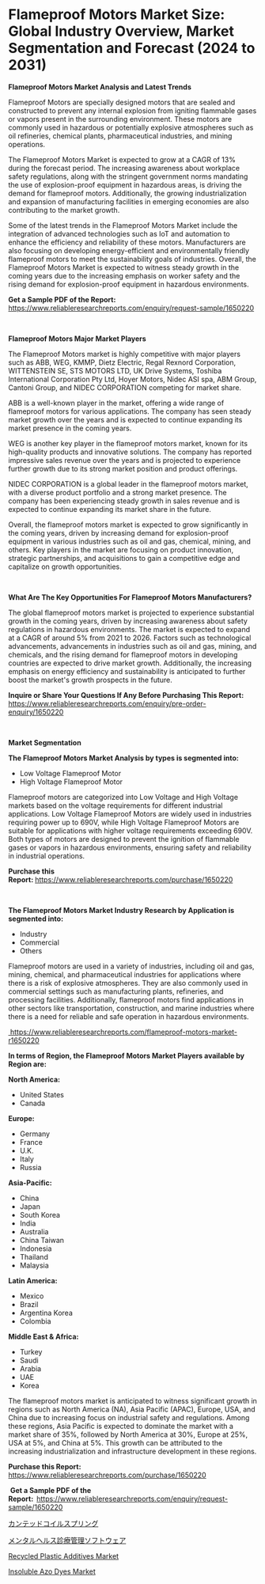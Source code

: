 <p><h1>Flameproof Motors Market Size: Global Industry Overview, Market Segmentation and Forecast (2024 to 2031)</h1></p><p><strong>Flameproof Motors Market Analysis and Latest Trends</strong></p>
<p><p>Flameproof Motors are specially designed motors that are sealed and constructed to prevent any internal explosion from igniting flammable gases or vapors present in the surrounding environment. These motors are commonly used in hazardous or potentially explosive atmospheres such as oil refineries, chemical plants, pharmaceutical industries, and mining operations.</p><p>The Flameproof Motors Market is expected to grow at a CAGR of 13% during the forecast period. The increasing awareness about workplace safety regulations, along with the stringent government norms mandating the use of explosion-proof equipment in hazardous areas, is driving the demand for flameproof motors. Additionally, the growing industrialization and expansion of manufacturing facilities in emerging economies are also contributing to the market growth.</p><p>Some of the latest trends in the Flameproof Motors Market include the integration of advanced technologies such as IoT and automation to enhance the efficiency and reliability of these motors. Manufacturers are also focusing on developing energy-efficient and environmentally friendly flameproof motors to meet the sustainability goals of industries. Overall, the Flameproof Motors Market is expected to witness steady growth in the coming years due to the increasing emphasis on worker safety and the rising demand for explosion-proof equipment in hazardous environments.</p></p>
<p><strong>Get a Sample PDF of the Report:&nbsp;</strong> <a href="https://www.reliableresearchreports.com/enquiry/request-sample/1650220">https://www.reliableresearchreports.com/enquiry/request-sample/1650220</a></p>
<p>&nbsp;</p>
<p><strong>Flameproof Motors Major Market Players</strong></p>
<p><p>The Flameproof Motors market is highly competitive with major players such as ABB, WEG, KMMP, Dietz Electric, Regal Rexnord Corporation, WITTENSTEIN SE, STS MOTORS LTD, UK Drive Systems, Toshiba International Corporation Pty Ltd, Hoyer Motors, Nidec ASI spa, ABM Group, Cantoni Group, and NIDEC CORPORATION competing for market share.</p><p>ABB is a well-known player in the market, offering a wide range of flameproof motors for various applications. The company has seen steady market growth over the years and is expected to continue expanding its market presence in the coming years.</p><p>WEG is another key player in the flameproof motors market, known for its high-quality products and innovative solutions. The company has reported impressive sales revenue over the years and is projected to experience further growth due to its strong market position and product offerings.</p><p>NIDEC CORPORATION is a global leader in the flameproof motors market, with a diverse product portfolio and a strong market presence. The company has been experiencing steady growth in sales revenue and is expected to continue expanding its market share in the future.</p><p>Overall, the flameproof motors market is expected to grow significantly in the coming years, driven by increasing demand for explosion-proof equipment in various industries such as oil and gas, chemical, mining, and others. Key players in the market are focusing on product innovation, strategic partnerships, and acquisitions to gain a competitive edge and capitalize on growth opportunities.</p></p>
<p>&nbsp;</p>
<p><strong>What Are The Key Opportunities For Flameproof Motors Manufacturers?</strong></p>
<p><p>The global flameproof motors market is projected to experience substantial growth in the coming years, driven by increasing awareness about safety regulations in hazardous environments. The market is expected to expand at a CAGR of around 5% from 2021 to 2026. Factors such as technological advancements, advancements in industries such as oil and gas, mining, and chemicals, and the rising demand for flameproof motors in developing countries are expected to drive market growth. Additionally, the increasing emphasis on energy efficiency and sustainability is anticipated to further boost the market's growth prospects in the future.</p></p>
<p><strong>Inquire or Share Your Questions If Any Before Purchasing This Report:</strong> <a href="https://www.reliableresearchreports.com/enquiry/pre-order-enquiry/1650220">https://www.reliableresearchreports.com/enquiry/pre-order-enquiry/1650220</a></p>
<p>&nbsp;</p>
<p><strong>Market Segmentation</strong></p>
<p><strong>The Flameproof Motors Market Analysis by types is segmented into:</strong></p>
<p><ul><li>Low Voltage Flameproof Motor</li><li>High Voltage Flameproof Motor</li></ul></p>
<p><p>Flameproof motors are categorized into Low Voltage and High Voltage markets based on the voltage requirements for different industrial applications. Low Voltage Flameproof Motors are widely used in industries requiring power up to 690V, while High Voltage Flameproof Motors are suitable for applications with higher voltage requirements exceeding 690V. Both types of motors are designed to prevent the ignition of flammable gases or vapors in hazardous environments, ensuring safety and reliability in industrial operations.</p></p>
<p><strong>Purchase this Report:&nbsp;</strong><a href="https://www.reliableresearchreports.com/purchase/1650220">https://www.reliableresearchreports.com/purchase/1650220</a></p>
<p>&nbsp;</p>
<p><strong>The Flameproof Motors Market Industry Research by Application is segmented into:</strong></p>
<p><ul><li>Industry</li><li>Commercial</li><li>Others</li></ul></p>
<p><p>Flameproof motors are used in a variety of industries, including oil and gas, mining, chemical, and pharmaceutical industries for applications where there is a risk of explosive atmospheres. They are also commonly used in commercial settings such as manufacturing plants, refineries, and processing facilities. Additionally, flameproof motors find applications in other sectors like transportation, construction, and marine industries where there is a need for reliable and safe operation in hazardous environments.</p></p>
<p><a href="https://www.reliableresearchreports.com/flameproof-motors-market-r1650220">&nbsp;https://www.reliableresearchreports.com/flameproof-motors-market-r1650220</a></p>
<p><strong>In terms of Region, the Flameproof Motors Market Players available by Region are:</strong></p>
<p>
    <p> <strong> North America: </strong>
        <ul>
            <li>United States</li>
            <li>Canada</li>
        </ul>
        </p> 
    <p> <strong> Europe: </strong>
        <ul>
            <li>Germany</li>
            <li>France</li>
            <li>U.K.</li>
            <li>Italy</li>
            <li>Russia</li>
        </ul>
        </p> 
    <p> <strong> Asia-Pacific: </strong>
        <ul>
            <li>China</li>
            <li>Japan</li>
            <li>South Korea</li>
            <li>India</li>
            <li>Australia</li>
            <li>China Taiwan</li>
            <li>Indonesia</li>
            <li>Thailand</li>
            <li>Malaysia</li>
        </ul>
        </p> 
    <p> <strong> Latin America: </strong>
        <ul>
            <li>Mexico</li>
            <li>Brazil</li>
            <li>Argentina Korea</li>
            <li>Colombia</li>
        </ul>
        </p> 
    <p> <strong> Middle East & Africa: </strong>
        <ul>
            <li>Turkey</li>
            <li>Saudi</li>
            <li>Arabia</li>
            <li>UAE</li>
            <li>Korea</li>
        </ul>
    </p>
    </p>
<p><p>The flameproof motors market is anticipated to witness significant growth in regions such as North America (NA), Asia Pacific (APAC), Europe, USA, and China due to increasing focus on industrial safety and regulations. Among these regions, Asia Pacific is expected to dominate the market with a market share of 35%, followed by North America at 30%, Europe at 25%, USA at 5%, and China at 5%. This growth can be attributed to the increasing industrialization and infrastructure development in these regions.</p></p>
<p><strong>Purchase this Report: </strong><a href="https://www.reliableresearchreports.com/purchase/1650220">https://www.reliableresearchreports.com/purchase/1650220</a></p>
<p>&nbsp;<strong>Get a Sample PDF of the Report:&nbsp;&nbsp;</strong><a href="https://www.reliableresearchreports.com/enquiry/request-sample/1650220">https://www.reliableresearchreports.com/enquiry/request-sample/1650220</a></p>
<p><strong></strong></p>
<p><p><a href="https://medium.com/@torreyjones1910/%E5%82%BE%E6%96%9C%E3%82%B3%E3%82%A4%E3%83%AB%E3%82%B9%E3%83%97%E3%83%AA%E3%83%B3%E3%82%B0%E5%B8%82%E5%A0%B4-%E5%B8%82%E5%A0%B4%E3%81%AEcagr-%E5%B8%82%E5%A0%B4%E3%81%AE%E3%83%88%E3%83%AC%E3%83%B3%E3%83%89-%E6%88%90%E9%95%B7%E6%88%A6%E7%95%A5%E3%81%AB%E9%96%A2%E3%81%99%E3%82%8B%E6%B4%9E%E5%AF%9F-c06fccdebdba">カンテッドコイルスプリング</a></p><p><a href="https://medium.com/@ameliaordoneza/%E7%B2%BE%E7%A5%9E%E4%BF%9D%E5%81%A5%E5%AE%9F%E8%B7%B5%E7%AE%A1%E7%90%86%E3%82%BD%E3%83%95%E3%83%88%E3%82%A6%E3%82%A7%E3%82%A2%E5%B8%82%E5%A0%B4%E3%83%AC%E3%83%9D%E3%83%BC%E3%83%88%E3%81%AF-%E3%81%93%E3%81%AE%E5%B8%82%E5%A0%B4%E3%81%AE%E6%9C%80%E6%96%B0%E3%83%88%E3%83%AC%E3%83%B3%E3%83%89%E3%82%84%E6%88%90%E9%95%B7%E6%A9%9F%E4%BC%9A%E3%82%92%E6%98%8E%E3%82%89%E3%81%8B%E3%81%AB%E3%81%97%E3%81%BE%E3%81%99-589ef2171127">メンタルヘルス診療管理ソフトウェア</a></p><p><a href="https://www.linkedin.com/pulse/recycled-plastic-additives-market-research-report-provides-zubke?trackingId=QmUNp5%2BhH8uhxLKKDHZH2g%3D%3D">Recycled Plastic Additives Market</a></p><p><a href="https://www.linkedin.com/pulse/insoluble-azo-dyes-market-provides-comprehensive-analysis-123xe?trackingId=43vZI0ocoxawvQxUTrrbWw%3D%3D">Insoluble Azo Dyes Market</a></p></p>